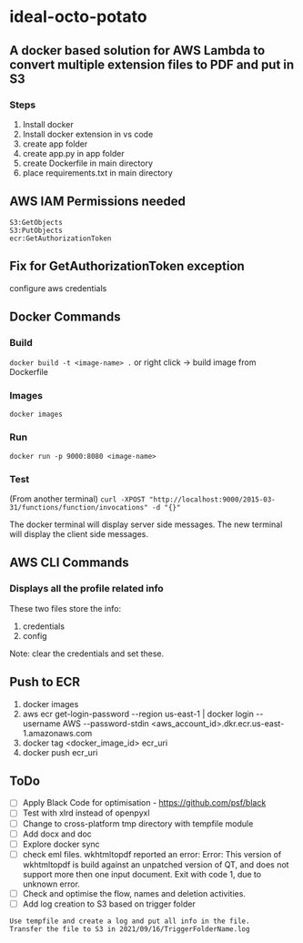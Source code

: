 # ideal-octo-potato

## A docker based solution for AWS Lambda to convert multiple extension files to PDF and put in S3

### Steps

1. Install docker
2. Install docker extension in vs code
3. create app folder
4. create app.py in app folder
5. create Dockerfile in main directory
6. place requirements.txt in main directory

## AWS IAM Permissions needed

```S3:ListBucket
S3:GetObjects
S3:PutObjects
ecr:GetAuthorizationToken
```

## Fix for GetAuthorizationToken exception

configure aws credentials

## Docker Commands

### Build

```docker build -t <image-name> .```
or right click -> build image from Dockerfile

### Images

```docker images```

### Run

```docker run -p 9000:8080 <image-name>```

### Test

(From another terminal)
```curl -XPOST "http://localhost:9000/2015-03-31/functions/function/invocations" -d "{}"```

The docker terminal will display server side messages. The new terminal will display the client side messages.

## AWS CLI Commands

### Displays all the profile related info

These two files store the info:

1. credentials
2. config

Note: clear the credentials and set these.

## Push to ECR

1. docker images
2. aws ecr get-login-password --region us-east-1 | docker login --username AWS --password-stdin <aws_account_id>.dkr.ecr.us-east-1.amazonaws.com
3. docker tag <docker_image_id> ecr_uri
4. docker push ecr_uri

## ToDo

- [ ] Apply Black Code for optimisation - <https://github.com/psf/black>
- [ ] Test with xlrd instead of openpyxl
- [ ] Change to cross-platform tmp directory with tempfile module
- [ ] Add docx and doc
- [ ] Explore docker sync
- [ ] check eml files. wkhtmltopdf reported an error: Error: This version of wkhtmltopdf is build against an unpatched version of QT, and does not support more then one input document. Exit with code 1, due to unknown error.
- [ ] Check and optimise the flow, names and deletion activities.
- [ ] Add log creation to S3 based on trigger folder 
```
Use tempfile and create a log and put all info in the file.
Transfer the file to S3 in 2021/09/16/TriggerFolderName.log 
```